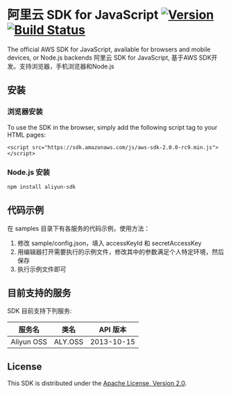 # 阿里云 SDK for JavaScript [![Version](https://badge.fury.io/js/aws-sdk.png)](http://badge.fury.io/js/aws-sdk) [![Build Status](https://travis-ci.org/aws/aws-sdk-js.png?branch=master)](https://travis-ci.org/aws/aws-sdk-js)

The official AWS SDK for JavaScript, available for browsers and mobile devices,
or Node.js backends
阿里云 SDK for JavaScript, 基于AWS SDK开发。支持浏览器，手机浏览器和Node.js

## 安装

### 浏览器安装

To use the SDK in the browser, simply add the following script tag to your
HTML pages:

    <script src="https://sdk.amazonaws.com/js/aws-sdk-2.0.0-rc9.min.js"></script>

### Node.js 安装

```sh
npm install aliyun-sdk
```

## 代码示例

在 samples 目录下有各服务的代码示例，使用方法：
1. 修改 sample/config.json，填入 accessKeyId 和 secretAccessKey
2. 用编辑器打开需要执行的示例文件，修改其中的参数满足个人特定环境，然后保存
3. 执行示例文件即可

## 目前支持的服务

SDK 目前支持下列服务:

<table>
  <thead>
    <th>服务名</th>
    <th>类名</th>
    <th>API 版本</th>
  </thead>
  <tbody>
    <tr><td>Aliyun OSS</td><td>ALY.OSS</td><td>2013-10-15</td></tr>
  </tbody>
</table>

## License

This SDK is distributed under the
[Apache License, Version 2.0](http://www.apache.org/licenses/LICENSE-2.0).